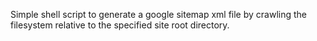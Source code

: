 Simple shell script to generate a google sitemap xml file by crawling the filesystem relative to the specified site root directory.
